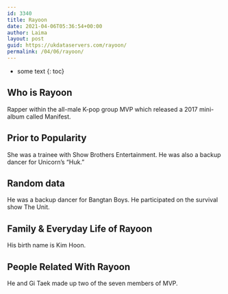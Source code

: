 ```yaml
---
id: 3340
title: Rayoon
date: 2021-04-06T05:36:54+00:00
author: Laima
layout: post
guid: https://ukdataservers.com/rayoon/
permalink: /04/06/rayoon/
---
```


* some text
{: toc}


## Who is Rayoon
                  
                  
                  
Rapper within the all-male K-pop group MVP which released a 2017 mini-album called Manifest. 
                  
              
            
              
            
                
                
                
## Prior to Popularity
                  
                  
                  
She was a trainee with Show Brothers Entertainment. He was also a backup dancer for Unicorn&#8217;s &#8220;Huk.&#8221;
                  
              
            
              
            
                
                
                
## Random data
                  
                  
                  
He was a backup dancer for Bangtan Boys. He participated on the survival show The Unit.
                  
              
            
              
            
                
                
                
## Family & Everyday Life of Rayoon
                  
                  
                  
His birth name is Kim Hoon.
                  
              
            
              
            
                
                
                
## People Related With Rayoon
                  
                  
                  
He and Gi Taek made up two of the seven members of MVP.
                  
              
            
              
            
                
              
            
              
              
            
            
              
            
          
          
          